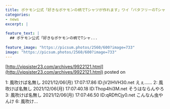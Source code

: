 ```yaml
---
title: ポケモン公式「好きなポケモンの柄でTシャツが作れます」ワイ「バタフリーのTシャツ作ったろ！」
categories:
- news
excerpt: |
  
feature_text: |
  ## ポケモン公式「好きなポケモンの柄でTシャ...
  
feature_image: "https://picsum.photos/2560/600?image=733"
image: "https://picsum.photos/2560/600?image=733"
---
```


[http://vipsister23.com/archives/9922121.html](http://vipsister23.com/archives/9922121.html)
posted on 

<!--more-->

1: 風吹けば名無し 2021/12/06(月) 17:07:17.86 ID:jV2lHVH30.net えぇ…… 2: 風吹けば名無し 2021/12/06(月) 17:07:40.18 ID:Thop4hi3M.net そうはならんやろ 3: 風吹けば名無し 2021/12/06(月) 17:07:46.50 ID:qRDftCjy0.net こんなん虫やんけ 6: 風吹け...
